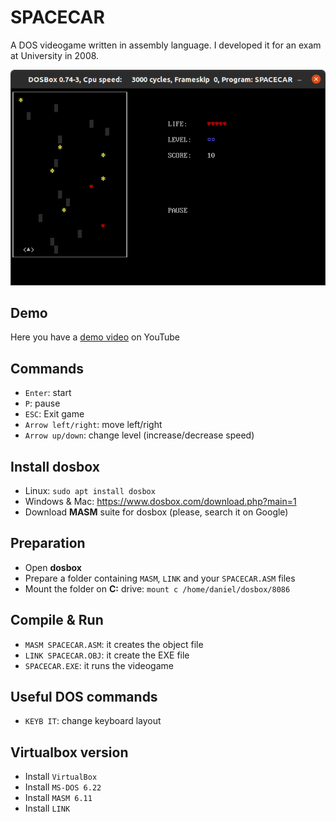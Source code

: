 # SPACECAR

A DOS videogame written in assembly language. I developed it for an exam at University in 2008.

![Spacer videogame in action](images/pause.png)

## Demo

Here you have a [demo video](https://youtu.be/O3vanqQIQrU) on YouTube

## Commands

- `Enter`: start
- `P`: pause
- `ESC`: Exit game
- `Arrow left/right`: move left/right
- `Arrow up/down`: change level (increase/decrease speed)

## Install dosbox

- Linux: `sudo apt install dosbox`
- Windows & Mac: https://www.dosbox.com/download.php?main=1
- Download **MASM** suite for dosbox (please, search it on Google)

## Preparation

- Open **dosbox**
- Prepare a folder containing `MASM`, `LINK` and your `SPACECAR.ASM` files
- Mount the folder on **C:** drive: `mount c /home/daniel/dosbox/8086`

## Compile & Run

- `MASM SPACECAR.ASM`: it creates the object file
- `LINK SPACECAR.OBJ`: it create the EXE file
- `SPACECAR.EXE`: it runs the videogame

## Useful DOS commands

- `KEYB IT`: change keyboard layout

## Virtualbox version

- Install `VirtualBox`
- Install `MS-DOS 6.22`
- Install `MASM 6.11`
- Install `LINK`
